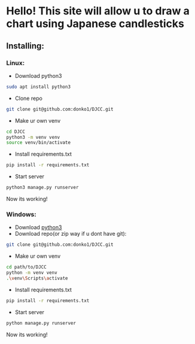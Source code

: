 # Hello! This site will allow u to draw a chart using Japanese candlesticks
## Installing:
### Linux:
- Download python3
```bash
sudo apt install python3
```
- Clone repo
```bash
git clone git@github.com:donko1/DJCC.git
```
- Make ur own venv
```bash
cd DJCC
python3 -m venv venv
source venv/bin/activate
```
- Install requirements.txt
```bash
pip install -r requirements.txt
```
- Start server
```bash
python3 manage.py runserver
```
Now its working! 
### Windows:
- Download [python3](https://www.python.org/)
- Download repo(or zip way if u dont have git):
```bash
git clone git@github.com:donko1/DJCC.git
```
- Make ur own venv
```bash
cd path/to/DJCC
python -m venv venv
.\venv\Scripts\activate
```
- Install requirements.txt
```bash
pip install -r requirements.txt
```
- Start server
```bash
python manage.py runserver
```
Now its working! 